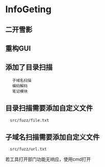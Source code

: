 # InfoGeting
## 二开雪影
## 重构GUI
  ## 添加了目录扫描
       子域名扫描
       编码解码
       笔记模块

## 目录扫描需要添加自定义文件
      src/fuzz/file.txt
## 子域名扫描需要添加自定义文件
      src/fuzz/url.txt


若工具打开部门功能无响应，使用cmd打开

